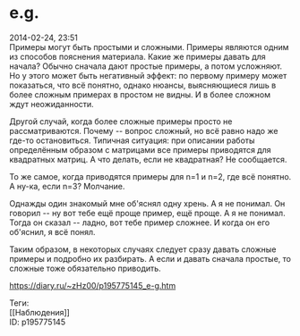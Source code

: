 e.g.
=====

   
 2014-02-24, 23:51   
  Примеры могут быть простыми и сложными. Примеры являются одним из способов пояснения материала. Какие же примеры давать для начала? Обычно сначала дают простые примеры, а потом усложняют. Но у этого может быть негативный эффект: по первому примеру может показаться, что всё понятно, однако нюансы, выясняющиеся лишь в более сложным примерах в простом не видны. И в более сложном ждут неожиданности.   
   
 Другой случай, когда более сложные примеры просто не рассматриваются. Почему -- вопрос сложный, но всё равно надо же где-то остановиться. Типичная ситуация: при описании работы определённым образом с матрицами все примеры приводятся для квадратных матриц. А что делать, если не квадратная? Не сообщается.   
   
 То же самое, когда приводятся примеры для n=1 и n=2, где всё понятно. А ну-ка, если n=3? Молчание.   
   
 Однажды один знакомый мне об'яснял одну хрень. А я не понимал. Он говорил -- ну вот тебе ещё проще пример, ещё проще. А я не понимал. Тогда он сказал -- ладно, вот тебе пример сложнее. И когда он его об'яснил, я всё понял.   
   
 Таким образом, в некоторых случаях следует сразу давать сложные примеры и подробно их разбирать. А если и давать сначала простые, то сложные тоже обязательно приводить.   
    
 <https://diary.ru/~zHz00/p195775145_e-g.htm>   
   
 Теги:   
 [[Наблюдения]]   
 ID: p195775145